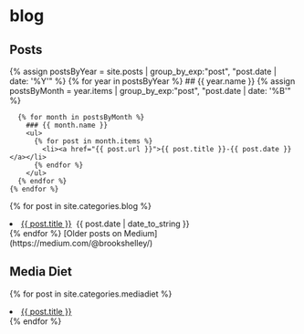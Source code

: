 # blog

## Posts

{% assign postsByYear = site.posts | group_by_exp:"post", "post.date | date: '%Y'" %}
    {% for year in postsByYear %}
      ## {{ year.name }}
      {% assign postsByMonth = year.items | group_by_exp:"post", "post.date | date: '%B'" %}

      {% for month in postsByMonth %}
        ### {{ month.name }}
        <ul>
          {% for post in month.items %}
            <li><a href="{{ post.url }}">{{ post.title }}-{{ post.date }}</a></li>
          {% endfor %}
        </ul>
      {% endfor %}
    {% endfor %}

{% for post in site.categories.blog %}
<li>
  <a href="{{ post.url }}">{{ post.title }}</a>
   &nbsp;<span>{{ post.date | date_to_string }}</span>
</li>
{% endfor %}
[Older posts on Medium](https://medium.com/@brookshelley/)

## Media Diet

{% for post in site.categories.mediadiet %}
<li>
<a href="{{ post.url }}">{{ post.title }}</a>
</li>
{% endfor %}
